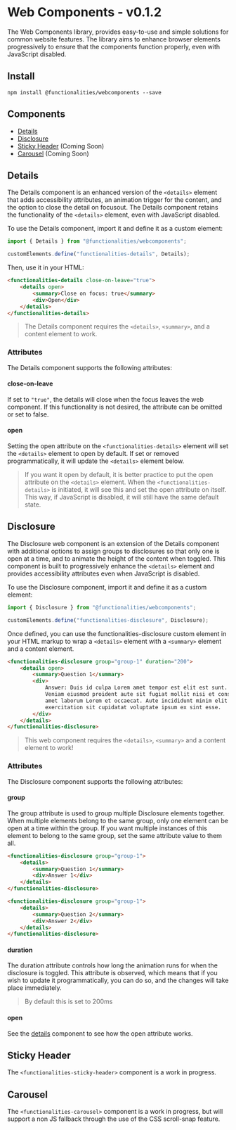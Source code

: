 # Web Components - v0.1.2

The Web Components library, provides easy-to-use and simple solutions for common website features. The library aims to enhance browser elements progressively to ensure that the components function properly, even with JavaScript disabled.

## Install

```
npm install @functionalities/webcomponents --save
```

## Components

- [Details](#details)
- [Disclosure](#disclosure)
- [Sticky Header](#sticky-header) (Coming Soon)
- [Carousel](#carousel) (Coming Soon)

## Details

The Details component is an enhanced version of the ``<details>`` element that adds accessibility attributes, an animation trigger for the content, and the option to close the detail on focusout. The Details component retains the functionality of the ``<details>`` element, even with JavaScript disabled.

To use the Details component, import it and define it as a custom element:

```typescript
import { Details } from "@functionalities/webcomponents";

customElements.define("functionalities-details", Details);
```

Then, use it in your HTML:

```html
<functionalities-details close-on-leave="true">
    <details open>
        <summary>Close on focus: true</summary>
        <div>Open</div>
    </details>
</functionalities-details>
```

> The Details component requires the ``<details>``, ``<summary>``, and a content element to work.

### Attributes

The Details component supports the following attributes:

#### close-on-leave

If set to ``"true"``, the details will close when the focus leaves the web component. If this functionality is not desired, the attribute can be omitted or set to false.

#### open

Setting the open attribute on the ``<functionalities-details>`` element will set the ``<details>`` element to open by default. If set or removed programmatically, it will update the ``<details>`` element below. 

> If you want it open by default, it is better practice to put the open attribute on the ``<details>`` element. When the ``<functionalities-details>`` is initiated, it will see this and set the open attribute on itself. This way, if JavaScript is disabled, it will still have the same default state.

## Disclosure

The Disclosure web component is an extension of the Details component with additional options to assign groups to disclosures so that only one is open at a time, and to animate the height of the content when toggled. This component is built to progressively enhance the ``<details>`` element and provides accessibility attributes even when JavaScript is disabled.

To use the Disclosure component, import it and define it as a custom element:

```typescript
import { Disclosure } from "@functionalities/webcomponents";

customElements.define("functionalities-disclosure", Disclosure);
```

Once defined, you can use the functionalities-disclosure custom element in your HTML markup to wrap a ``<details>`` element with a ``<summary>`` element and a content element.

```html
<functionalities-disclosure group="group-1" duration="200">
    <details open>
        <summary>Question 1</summary>
        <div>
            Answer: Duis id culpa Lorem amet tempor est elit est sunt.
            Veniam eiusmod proident aute sit fugiat mollit nisi et consequat
            amet laborum Lorem et occaecat. Aute incididunt minim elit amet
            exercitation sit cupidatat voluptate ipsum ex sint esse.
        </div>
    </details>
</functionalities-disclosure>
```

> This web component requires the ``<details>``, ``<summary>`` and a content element to work!

### Attributes

The Disclosure component supports the following attributes:

#### group

The group attribute is used to group multiple Disclosure elements together. When multiple elements belong to the same group, only one element can be open at a time within the group. If you want multiple instances of this element to belong to the same group, set the same attribute value to them all.

```html
<functionalities-disclosure group="group-1">
    <details>
        <summary>Question 1</summary>
        <div>Answer 1</div>
    </details>
</functionalities-disclosure>

<functionalities-disclosure group="group-1">
    <details>
        <summary>Question 2</summary>
        <div>Answer 2</div>
    </details>
</functionalities-disclosure>

```

#### duration

The duration attribute controls how long the animation runs for when the disclosure is toggled. This attribute is observed, which means that if you wish to update it programmatically, you can do so, and the changes will take place immediately.

> By default this is set to 200ms

#### open

See the [details](#details) component to see how the open attribute works.

## Sticky Header

The ``<functionalities-sticky-header>`` component is a work in progress.

## Carousel

The ``<functionalities-carousel>`` component is a work in progress, but will support a non JS fallback through the use of the CSS scroll-snap feature.